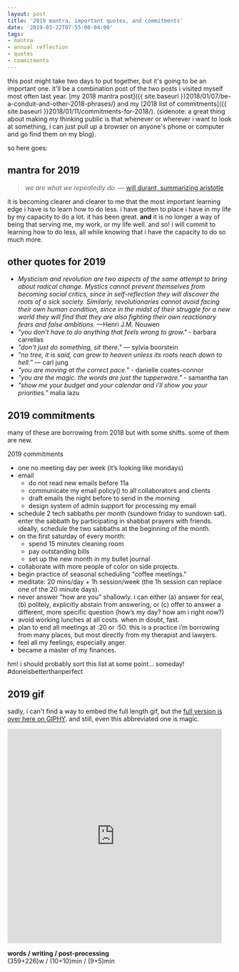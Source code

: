 ```yaml
---
layout: post
title: '2019 mantra, important quotes, and commitments'
date: '2019-03-22T07:55:00-04:00'
tags:
- mantra
- annual reflection
- quotes
- commitments
--- 
```


this post might take two days to put together, but it's going to be an important one. it'll be a combination post of the two posts i visited myself most often last year. [my 2018 mantra post]({{ site.baseurl }}2018/01/07/be-a-conduit-and-other-2018-phrases/) and my [2018 list of commitments]({{ site.baseurl }}2018/01/11/commitments-for-2018/). (sidenote: a great thing about making my thinking public is that whenever or wherever i want to look at something, i can just pull up a browser on anyone's phone or computer and go find them on my blog). 

so here goes:

## mantra for 2019

> _we are what we repeatedly do._ — [will durant, summarizing aristotle](http://blogs.umb.edu/quoteunquote/2012/05/08/its-a-much-more-effective-quotation-to-attribute-it-to-aristotle-rather-than-to-will-durant/)


it is becoming clearer and clearer to me that the most important learning edge i have is to learn how to do less. i have gotten to place i have in my life by my capacity to do a lot. it has been great. **and** it is no longer a way of being that serving me, my work, or my life well. and so! i will commit to learning how to do less, all while knowing that i have the capacity to do so much more. 

## other quotes for 2019

* _Mysticism and revolution are two aspects of the same attempt to bring about radical change. Mystics cannot prevent themselves from becoming social critics, since in self-reflection they will discover the roots of a sick society. Similarly, revolutionaries cannot avoid facing their own human condition, since in the midst of their struggle for a new world they will find that they are also fighting their own reactionary fears and false ambitions._ —Henri J.M. Nouwen
* _"you don't have to do anything that feels wrong to grow."_ - barbara carrellas
* _"don't just do something, sit there."_ — sylvia boorstein
* _"no tree, it is said, can grow to heaven unless its roots reach down to hell.”_ ― carl jung
* _"you are moving at the correct pace."_ - danielle coates-connor 
* _"you are the magic. the words are just the tupperware."_ - samantha tan
* _"show me your budget and your calendar and i’ll show you your priorities."_ malia lazu

## 2019 commitments

many of these are borrowing from 2018 but with some shifts. some of them are new. 

2019 commitments

* one no meeting day per week (it’s looking like mondays)
* email
    * do not read new emails before 11a
    * communicate my email policy() to all collaborators and clients
    * draft emails the night before to send in the morning
    * design system of admin support for processing my email
* schedule 2 tech sabbaths per month (sundown friday to sundown sat). enter the sabbath by participating in shabbat prayers with friends. ideally, schedule the two sabbaths at the beginning of the month. 
* on the first saturday of every month:
    * spend 15 minutes cleaning room
    * pay outstanding bills
    * set up the new month in my bullet journal
* collaborate with more people of color on side projects. 
* begin practice of seasonal scheduling "coffee meetings." 
* meditate: 20 mins/day + 1h session/week (the 1h session can replace one of the 20 minute days). 
* never answer “how are you” shallowly. i can either (a) answer for real, (b) politely, explicitly abstain from answering, or (c) offer to answer a different, more specific question (how’s my day? how am i right now?)
* avoid working lunches at all costs. when in doubt, fast.
* plan to end all meetings at :20 or :50. this is a practice i’m borrowing from many places, but most directly from my therapist and lawyers.
* feel all my feelings, especially anger. 
* became a master of my finances.

hm! i should probably sort this list at some point... someday! #doneisbetterthanperfect


## 2019 gif

sadly, i can't find a way to embed the full length gif, but the <a href="https://media.giphy.com/media/BkL4Vyz0z2iYQMhwFw/source.mp4">full version is over here on GIPHY</a>. and still, even this abbreviated one is magic. 

<iframe src="https://giphy.com/embed/BkL4Vyz0z2iYQMhwFw" width="480" height="480" frameBorder="0" class="giphy-embed" allowFullScreen></iframe><p></p>



<!-- hyperlink bank -->


<!-- &#042; = asterisk -->
<!-- &#039; = single quote '-->

**words / writing / post-processing**  
(359+226)w / (10+10)min / (9+5)min